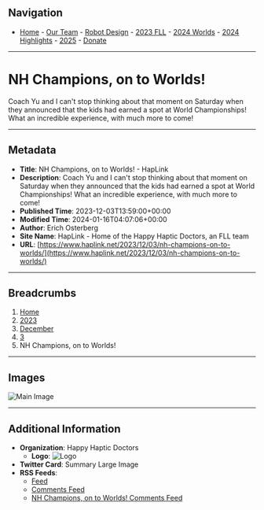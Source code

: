 ## Navigation

- [Home](index.md) - [Our Team](our-team/index.md) - [Robot Design](happy-haptic-doctors-robot-design/index.md) - [2023 FLL](2023-fll/index.md) - [2024 Worlds](2024-worlds/index.md) - [2024 Highlights](2024/index.md) - [2025](2025/index.md) - [Donate](donate/index.md)

---

# NH Champions, on to Worlds!

Coach Yu and I can't stop thinking about that moment on Saturday when they announced that the kids had earned a spot at World Championships! What an incredible experience, with much more to come!

---

## Metadata

- **Title**: NH Champions, on to Worlds! - HapLink
- **Description**: Coach Yu and I can't stop thinking about that moment on Saturday when they announced that the kids had earned a spot at World Championships! What an incredible experience, with much more to come!
- **Published Time**: 2023-12-03T13:59:00+00:00
- **Modified Time**: 2024-01-16T04:07:06+00:00
- **Author**: Erich Osterberg
- **Site Name**: HapLink - Home of the Happy Haptic Doctors, an FLL team
- **URL**: [https://www.haplink.net/2023/12/03/nh-champions-on-to-worlds/](https://www.haplink.net/2023/12/03/nh-champions-on-to-worlds/)

---

## Breadcrumbs

1. [Home](https://www.haplink.net/)
2. [2023](https://www.haplink.net/2023/)
3. [December](https://www.haplink.net/2023/12/)
4. [3](https://www.haplink.net/2023/12/03/)
5. NH Champions, on to Worlds!

---

## Images

![Main Image](https://www.haplink.net/wp-content/uploads/2023/12/Frame-15-01-2024-09-58-35.jpg)

---

## Additional Information

- **Organization**: Happy Haptic Doctors
  - **Logo**: ![Logo](https://www.haplink.net/wp-content/uploads/2024/01/Screenshot-2024-01-15-at-7.23.35 PM.png)
- **Twitter Card**: Summary Large Image
- **RSS Feeds**:
  - [Feed](../../../../feed/index.html)
  - [Comments Feed](../../../../comments/feed/index.html)
  - [NH Champions, on to Worlds! Comments Feed](feed/index.html)